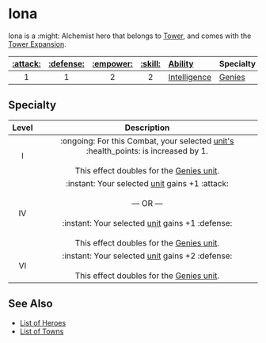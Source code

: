 # Iona

Iona is a :might: Alchemist hero that belongs to [Tower](../towns/tower.md), and comes with the [Tower Expansion](../content.md).

| [:attack:](../statistics/attack.md) | [:defense:](../statistics/defense.md) | [:empower:](../statistics/power.md) | [:skill:](../statistics/knowledge.md) | [Ability](../abilities/index.md) | Specialty |
| :---: | :---: | :---: | :---: | :--- | :--- |
| 1 | 1 | 2 | 2 | [Intelligence](../abilities/intelligence.md) | [Genies](#specialty) |


## Specialty

| Level | Description |
| :---: | :---: |
| Ⅰ | :ongoing: For this Combat, your selected [unit's](../units/index.md) :health_points: is increased by 1.<br><br>This effect doubles for the [Genies unit](../units/genies.md). |
| Ⅳ | :instant: Your selected [unit](../units/index.md) gains +1 :attack:<br><br>— OR —<br><br>:instant: Your selected [unit](../units/index.md) gains +1 :defense:<br><br>This effect doubles for the [Genies unit](../units/genies.md). |
| Ⅵ | :instant: Your selected [unit](../units/index.md) gains +2 :defense:<br><br>This effect doubles for the [Genies unit](../units/genies.md). |


## See Also

- [List of Heroes](index.md)
- [List of Towns](../towns/index.md)
